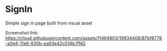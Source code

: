 # SignIn
Simple sign in page built from visual asset

Screenshot link:
https://cloud.githubusercontent.com/assets/11464803/19934408/87bf8778-a0e4-11e6-830b-ea93e42c014b.PNG
